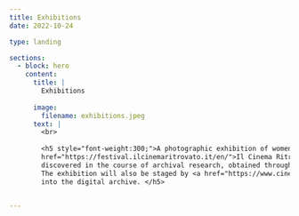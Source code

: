 ```yaml
---
title: Exhibitions
date: 2022-10-24

type: landing

sections:
  - block: hero
    content:
      title: |
        Exhibitions
        
      image:
        filename: exhibitions.jpeg
      text: |
        <br>
        
        <h5 style="font-weight:300;">A photographic exhibition of women of the film industry over the period 1940s – 1980s will be held at <a 
        href="https://festival.ilcinemaritrovato.it/en/">Il Cinema Ritrovato</a> Festival in Bologna. The material will consist of images 
        discovered in the course of archival research, obtained through  institutional collaboration and borrowed from interviewees.
        The exhibition will also be staged by <a href="https://www.cinemaitaliauk.co.uk/">CinemaItalia UK</a> in London and then integrated 
        into the digital archive. </h5>
 

--- 
```





